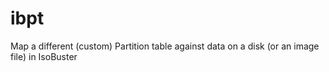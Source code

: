 # ibpt
Map a different (custom) Partition table against data on a disk (or an image file) in IsoBuster
